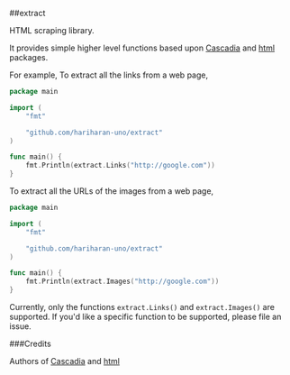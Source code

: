##extract

HTML scraping library.

It provides simple higher level functions based upon [Cascadia](http://code.google.com/p/cascadia) and [html](http://golang.org/x/net/html) packages.

For example, 
To extract all the links from a web page, 
~~~go
package main

import (
	"fmt"

	"github.com/hariharan-uno/extract"
)

func main() {
	fmt.Println(extract.Links("http://google.com"))
}
~~~

To extract all the URLs of the images from a web page,
~~~go
package main

import (
	"fmt"

	"github.com/hariharan-uno/extract"
)

func main() {
	fmt.Println(extract.Images("http://google.com"))
}
~~~

Currently, only the functions `extract.Links()` and `extract.Images()` are supported. If you'd like a specific function to be supported, please file an issue.

###Credits

Authors of [Cascadia](http://code.google.com/p/cascadia) and [html](http://golang.org/x/net/html)